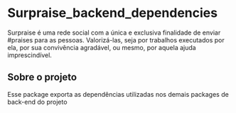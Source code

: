 # Surpraise_backend_dependencies
Surpraise é uma rede social com a única e exclusiva finalidade de enviar #praises para as pessoas. Valorizá-las, seja por trabalhos executados por ela, por sua convivência agradável, ou mesmo, por aquela ajuda imprescindível.

## Sobre o projeto
Esse package exporta as dependências utilizadas nos demais packages de back-end do projeto